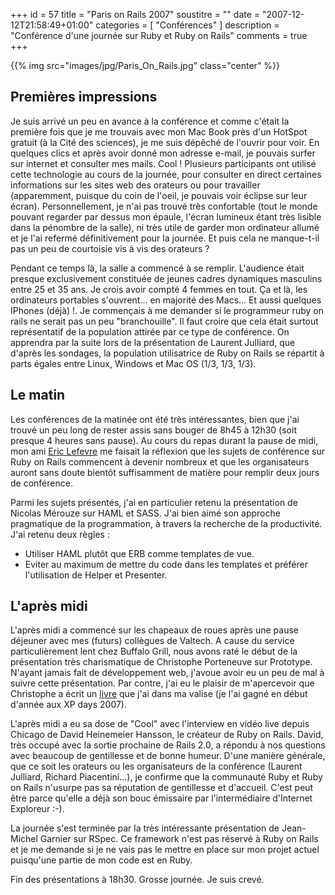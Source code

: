 +++
id = 57
title = "Paris on Rails 2007"
soustitre = ""
date = "2007-12-12T21:58:49+01:00"
categories = [ "Conférences" ]
description = "Conférence d'une journée sur Ruby et Ruby on Rails"
comments = true
+++

<div class="chapo"></div>

{{% img src="images/jpg/Paris_On_Rails.jpg" class="center" %}}

## Premières impressions

Je suis arrivé un peu en avance à la conférence et comme c'était la
première fois que je me trouvais avec mon Mac Book près d'un HotSpot
gratuit (à la Cité des sciences), je me suis dépêché de l'ouvrir pour
voir. En quelques clics et après avoir donné mon adresse e-mail, je
pouvais surfer sur internet et consulter mes mails. Cool&nbsp;! Plusieurs
participants ont utilisé cette technologie au cours de la journée, pour
consulter en direct certaines informations sur les sites web des
orateurs ou pour travailler (apparemment, puisque du coin de l'oeil,
je pouvais voir éclipse sur leur écran). Personnellement, je n'ai pas
trouvé très confortable (tout le monde pouvant regarder par dessus mon
épaule, l'écran lumineux étant très lisible dans la pénombre de la
salle), ni très utile de garder mon ordinateur allumé et je l'ai
refermé définitivement pour la journée. Et puis cela ne manque-t-il
pas un peu de courtoisie vis à vis des orateurs&nbsp;?

Pendant ce temps là, la salle a commencé à se remplir. L'audience
était presque exclusivement constituée de jeunes cadres dynamiques
masculins entre 25 et 35 ans. Je crois avoir compté 4 femmes en tout.
Ça et là, les ordinateurs portables s'ouvrent... en majorité des
Macs... Et aussi quelques IPhones (déjà)&nbsp;!. Je commençais à me
demander si le programmeur ruby on rails ne serait pas un peu
"branchouille". Il faut croire que cela était surtout représentatif de
la population attirée par ce type de conférence. On apprendra par la
suite lors de la présentation de Laurent Julliard, que d'après les
sondages, la population utilisatrice de Ruby on Rails se répartit à
parts égales entre Linux, Windows et Mac OS (1/3, 1/3, 1/3).

## Le matin

Les conférences de la matinée ont été très intéressantes, bien que
j'ai trouvé un peu long de rester assis sans bouger de 8h45 à 12h30
(soit presque 4 heures sans pause). Au cours du repas durant la pause
de midi, mon ami [Eric Lefevre](http://ericlefevre.net/wordpress/) me faisait la réflexion que les
sujets de conférence sur Ruby on Rails commencent à devenir nombreux et
que les organisateurs auront sans doute bientôt suffisamment de matière
pour remplir deux jours de conférence.

Parmi les sujets présentés, j'ai en particulier retenu la
présentation de Nicolas Mérouze sur HAML et SASS. J'ai bien aimé son
approche pragmatique de la programmation, à travers la recherche de la
productivité. J'ai retenu deux règles&nbsp;:
- Utiliser HAML plutôt que ERB comme templates de vue.
- Eviter au maximum de mettre du code dans les templates et préférer
l'utilisation de Helper et Presenter.

## L'après midi

L'après midi a commencé sur les chapeaux de roues après une pause
déjeuner avec mes (futurs) collègues de Valtech. A cause du service
particulièrement lent chez Buffalo Grill, nous avons raté le début de
la présentation très charismatique de Christophe Porteneuve sur
Prototype. N'ayant jamais fait de développement web, j'avoue avoir
eu un peu de mal à suivre cette présentation. Par contre, j'ai eu le
plaisir de m'apercevoir que Christophe a écrit un [livre](../article_59) que j'ai dans
ma valise (je l'ai gagné en début d'année aux XP days 2007).

L'après midi a eu sa dose de "Cool" avec l'interview en vidéo live
depuis Chicago de David Heinemeier Hansson, le créateur de Ruby on
Rails. David, très occupé avec la sortie prochaine de Rails 2.0, a
répondu à nos questions avec beaucoup de gentillesse et de bonne
humeur. D'une manière générale, que ce soit les orateurs ou les
organisateurs de la conférence (Laurent Julliard, Richard
Piacentini...), je confirme que la communauté Ruby et Ruby on Rails
n'usurpe pas sa réputation de gentillesse et d'accueil. C'est peut
être parce qu'elle a déjà son bouc émissaire par l'intermédiaire
d'Internet Exploreur&nbsp;:-).

La journée s'est terminée par la très intéressante présentation de
Jean-Michel Garnier sur RSpec. Ce framework n'est pas réservé à Ruby
on Rails et je me demande si je ne vais pas le mettre en place sur mon
projet actuel puisqu'une partie de mon code est en Ruby.

Fin des présentations à 18h30. Grosse journée. Je suis crevé.
